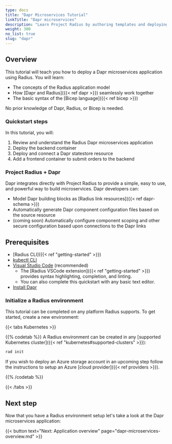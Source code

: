 ```yaml
---
type: docs
title: "Dapr Microservices Tutorial"
linkTitle: "Dapr microservices"
description: "Learn Project Radius by authoring templates and deploying a Dapr application"
weight: 300
no_list: true
slug: "dapr"
---
```


## Overview

This tutorial will teach you how to deploy a Dapr microservices application using Radius. You will learn:  

- The concepts of the Radius application model
- How [Dapr and Radius]({{< ref dapr >}}) seamlessly work together  
- The basic syntax of the [Bicep language]({{< ref bicep >}})

No prior knowledge of Dapr, Radius, or Bicep is needed.

### Quickstart steps

In this tutorial, you will:

1. Review and understand the Radius Dapr microservices application
1. Deploy the backend container
1. Deploy and connect a Dapr statestore resource
1. Add a frontend container to submit orders to the backend

### Project Radius + Dapr

Dapr integrates directly with Project Radius to provide a simple, easy to use, and powerful way to build microservices. Dapr developers can:

- Model Dapr building blocks as [Radius link resources]({{< ref dapr-schema >}})
- Automatically generate Dapr component configuration files based on the source resource
- (coming soon) Automatically configure component scoping and other secure configuration based upon connections to the Dapr links

## Prerequisites

- [Radius CLI]({{< ref "getting-started" >}})
- [kubectl CLI](https://kubernetes.io/docs/tasks/tools/)
- [Visual Studio Code](https://code.visualstudio.com/) (recommended)
  - The [Radius VSCode extension]({{< ref "getting-started" >}}) provides syntax highlighting, completion, and linting.
  - You can also complete this quickstart with any basic text editor.
- [Install Dapr](https://docs.dapr.io/operations/hosting/kubernetes/kubernetes-deploy/) 

### Initialize a Radius environment

This tutorial can be completed on any platform Radius supports. To get started, create a new environment:

{{< tabs Kubernetes >}}

{{% codetab %}}
A Radius environment can be created in any [supported Kubernetes cluster]({{< ref "kubernetes#supported-clusters" >}}):

```sh
rad init
```

If you wish to deploy an Azure storage account in an upcoming step follow the instructions to setup an Azure [cloud provider]({{< ref providers >}}).

{{% /codetab %}}

{{< /tabs >}}

## Next step

Now that you have a Radius environment setup let's take a look at the Dapr microservices application:

{{< button text="Next: Application overview" page="dapr-microservices-overview.md" >}}
